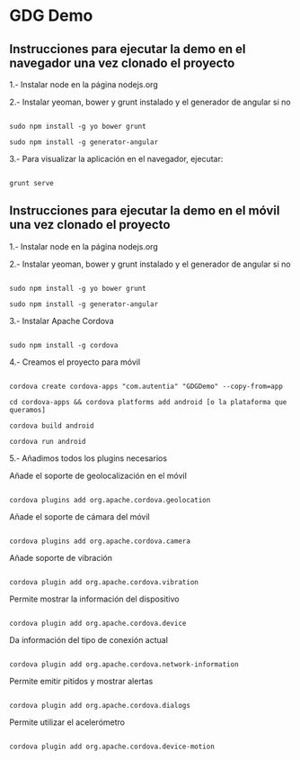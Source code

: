 GDG Demo
===============

Instrucciones para ejecutar la demo en el navegador una vez clonado el proyecto
--------------------------------------------------------------------------------

1.- Instalar node en la página nodejs.org

2.- Instalar yeoman, bower y grunt instalado y el generador de angular si no

<code>
sudo npm install -g yo bower grunt
</code>

<code>
sudo npm install -g generator-angular
</code>

3.- Para visualizar la aplicación en el navegador, ejecutar:

<code>
grunt serve
</code>


Instrucciones para ejecutar la demo en el móvil una vez clonado el proyecto
----------------------------------------------------------------------------

1.- Instalar node en la página nodejs.org

2.- Instalar yeoman, bower y grunt instalado y el generador de angular si no

<code>
sudo npm install -g yo bower grunt
</code>
 
<code>
sudo npm install -g generator-angular
</code>

3.- Instalar Apache Cordova

<code>
sudo npm install -g cordova
</code>

4.- Creamos el proyecto para móvil

<code>
cordova create cordova-apps "com.autentia" "GDGDemo" --copy-from=app
</code>

<code>
cd cordova-apps && cordova platforms add android [o la plataforma que queramos]
</code>
 
<code>
cordova build android
</code>
 
<code>
cordova run android
</code>

5.- Añadimos todos los plugins necesarios

Añade el soporte de geolocalización en el móvil

<code>
cordova plugins add org.apache.cordova.geolocation 
</code>

Añade el soporte de cámara del móvil

<code>
cordova plugins add org.apache.cordova.camera
</code>
 
Añade soporte de vibración

<code>
cordova plugin add org.apache.cordova.vibration 
</code>
 
Permite mostrar la información del dispositivo

<code>
cordova plugin add org.apache.cordova.device
</code>
 
Da información del tipo de conexión actual

<code>
cordova plugin add org.apache.cordova.network-information
</code>
 
Permite emitir pitidos y mostrar alertas

<code>
cordova plugin add org.apache.cordova.dialogs
</code>

Permite utilizar el acelerómetro

<code>
cordova plugin add org.apache.cordova.device-motion
</code>


